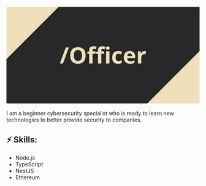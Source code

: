 <!--
**Offficer/Offficer** is a ✨ _special_ ✨ repository because its `README.md` (this file) appears on your GitHub profile.

Here are some ideas to get you started:

- 🔭 I’m currently working on ...
- 🌱 I’m currently learning ...
- 👯 I’m looking to collaborate on ...
- 🤔 I’m looking for help with ...
- 💬 Ask me about ...
- 📫 How to reach me: ...
- 😄 Pronouns: ...
- ⚡ Fun fact: ...
-->

![Header image](https://raw.githubusercontent.com/Offficer/Offficer/master/Officer.png)

I am a beginner cybersecurity specialist who is ready to learn new technologies to better provide security to companies.

## ⚡ Skills:
- Node.js
- TypeScript
- NestJS
- Ethereum
